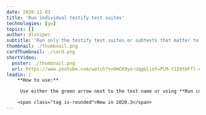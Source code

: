 ```yaml
---
date: 2020-12-03
title: 'Run individual testify test suites'
technologies: [go]
topics: []
author: dlsniper
subtitle: 'Run only the testify test suites or subtests that matter to you'
thumbnail: ./thumbnail.png
cardThumbnail: ./card.png
shortVideo:
  poster: ./thumbnail.png
  url: https://www.youtube.com/watch?v=0mCK9ya-Uqg&list=PLM-t1Z4tbFfl-umlMg_ND7gW9rGjTDzKt&index=7
leadin: |
    **How to use:**

     Use either the green arrow next to the test name or using **Run context configuration** via _Ctrl + Shift + F10 on Windows/Linux_ or _^ + ⇧ + F10 on macOS_.

    <span class="tag is-rounded">New in 2020.3</span>
---
```

